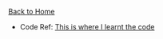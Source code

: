 [Back to Home](../README.md)
* Code Ref: 
[This is where I learnt the code](http://interactivepython.org/courselib/static/pythonds/Trees/BinaryHeapImplementation.html)

